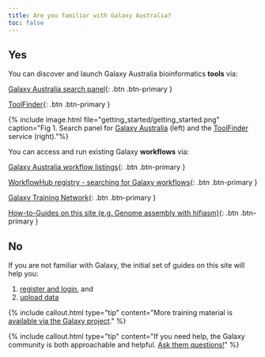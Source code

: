 ```yaml
---
title: Are you familiar with Galaxy Australia?
toc: false
---
```


## Yes

You can discover and launch Galaxy Australia bioinformatics **tools** via:

[Galaxy Australia search panel](https://usegalaxy.org.au/){: .btn .btn-primary }

[ToolFinder](https://australianbiocommons.github.io/2_tools.html){: .btn .btn-primary }

{% include image.html file="getting_started/getting_started.png" caption="Fig 1. Search panel for 
[Galaxy Australia](https://usegalaxy.org.au/) (left) and the [ToolFinder](https://australianbiocommons.github.io/2_tools.html) service (right)."%}

You can access and run existing Galaxy **workflows** via:

[Galaxy Australia workflow listings](https://usegalaxy.org.au/workflows/list_published){: .btn .btn-primary }

[WorkflowHub registry - searching for Galaxy workflows](https://workflowhub.eu/workflows?filter%5Bworkflow_type%5D=galaxy){: .btn .btn-primary }

[Galaxy Training Network](https://training.galaxyproject.org/){: .btn .btn-primary }

[How-to-Guides on this site (e.g. Genome assembly with hifiasm)](genome_assembly/hifi_assembly.md){: .btn .btn-primary }

## No

If you are not familiar with Galaxy, the initial set of guides on this site will help you:

1. [register and login](register_login.md), and
2. [upload data](upload_data.md)

{% include callout.html type="tip" content="More training material is [available via the Galaxy project](https://training.galaxyproject.org/training-material/)." %}

{% include callout.html type="tip" content="If you need help, the Galaxy community is both approachable and helpful. [Ask them questions!](https://help.galaxyproject.org/)" %}

